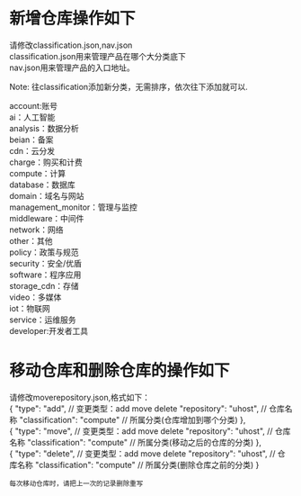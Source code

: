 # 新增仓库操作如下
请修改classification.json,nav.json<br/>
classification.json用来管理产品在哪个大分类底下<br/>nav.json用来管理产品的入口地址。<br/>

Note: 往classification添加新分类，无需排序，依次往下添加就可以.<br/>

account:账号<br/>
ai：人工智能<br/>
analysis：数据分析<br/>
beian：备案<br/>
cdn：云分发<br/>
charge：购买和计费<br/>
compute：计算<br/>
database：数据库<br/>
domain：域名与网站<br/>
management_monitor：管理与监控<br/>
middleware：中间件<br/>
network：网络<br/>
other：其他<br/>
policy：政策与规范<br/>
security：安全/优盾<br/>
software：程序应用<br/>
storage_cdn：存储<br/>
video：多媒体<br/>
iot：物联网<br/>
service：运维服务<br/>
developer:开发者工具<br/>


# 移动仓库和删除仓库的操作如下
请修改moverepository.json,格式如下：<br/>
{
    "type": "add", // 变更类型：add move delete
    "repository": "uhost", // 仓库名称
    "classification": "compute" // 所属分类(仓库增加到哪个分类)
},<br/>
{
    "type": "move", // 变更类型：add move delete
    "repository": "uhost", // 仓库名称
    "classification": "compute" // 所属分类(移动之后的仓库的分类)
},<br/>
{
    "type": "delete", // 变更类型：add move delete
    "repository": "uhost", // 仓库名称
    "classification": "compute" // 所属分类(删除仓库之前的分类)
}

    每次移动仓库时，请把上一次的记录删除重写

